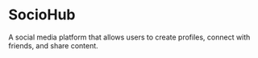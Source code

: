 # SocioHub
A social media platform that allows users to create profiles, connect with friends, and share content.

